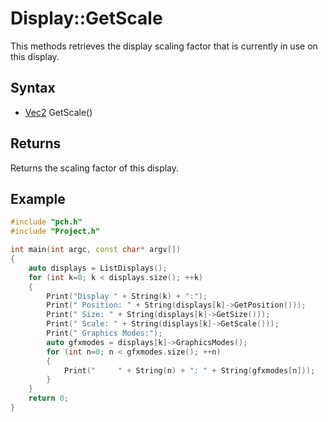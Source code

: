 # Display::GetScale #
This methods retrieves the display scaling factor that is currently in use on this display.

## Syntax ##
- [Vec2](CPP_Vec2.md) GetScale()

## Returns ##
Returns the scaling factor of this display.

## Example ##
```c++
#include "pch.h"
#include "Project.h"

int main(int argc, const char* argv[])
{
	auto displays = ListDisplays();
	for (int k=0; k < displays.size(); ++k)
	{
		Print("Display " + String(k) + ":");
		Print("	Position: " + String(displays[k]->GetPosition()));
		Print("	Size: " + String(displays[k]->GetSize()));
		Print("	Scale: " + String(displays[k]->GetScale()));
		Print("	Graphics Modes:");
		auto gfxmodes = displays[k]->GraphicsModes();
		for (int n=0; n < gfxmodes.size(); ++n)
		{
			Print("		" + String(n) + ": " + String(gfxmodes[n]));
		}
	}
	return 0;
}
```
